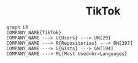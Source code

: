 <h1 align="center">TikTok</h1>

```mermaid
graph LR
COMPANY_NAME{TikTok}
COMPANY_NAME ---> U{Users} ---> UN[29]
COMPANY_NAME ---> R{Repositories} ---> RN[397]
COMPANY_NAME ---> G{Gists} ---> GN[194]
COMPANY_NAME ---> ML{Most Used<br>Languages}
```
